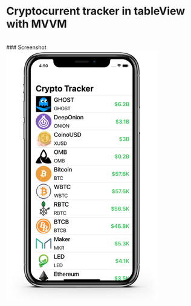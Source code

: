# Cryptocurrent tracker in tableView with MVVM
<br/>
### Screenshot
<br/>
<img src="screenshot.png" width="400" />
